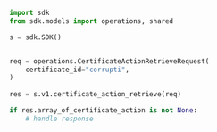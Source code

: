 <!-- Start SDK Example Usage -->
```python
import sdk
from sdk.models import operations, shared

s = sdk.SDK()


req = operations.CertificateActionRetrieveRequest(
    certificate_id="corrupti",
)
    
res = s.v1.certificate_action_retrieve(req)

if res.array_of_certificate_action is not None:
    # handle response
```
<!-- End SDK Example Usage -->